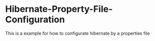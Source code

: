 # Hibernate-Property-File-Configuration
This is a example for how to configurate hibernate by a properties file
